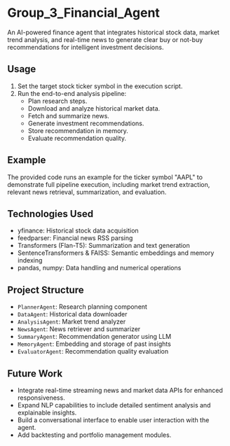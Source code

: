 # Group_3_Financial_Agent
An AI-powered finance agent that integrates historical stock data, market trend analysis, and real-time news to generate clear buy or not-buy recommendations for intelligent investment decisions.


## Usage
1. Set the target stock ticker symbol in the execution script.
2. Run the end-to-end analysis pipeline:
   - Plan research steps.
   - Download and analyze historical market data.
   - Fetch and summarize news.
   - Generate investment recommendations.
   - Store recommendation in memory.
   - Evaluate recommendation quality.

## Example
The provided code runs an example for the ticker symbol "AAPL" to demonstrate full pipeline execution, including market trend extraction, relevant news retrieval, summarization, and evaluation.

## Technologies Used
- yfinance: Historical stock data acquisition
- feedparser: Financial news RSS parsing
- Transformers (Flan-T5): Summarization and text generation
- SentenceTransformers & FAISS: Semantic embeddings and memory indexing
- pandas, numpy: Data handling and numerical operations

## Project Structure
- `PlannerAgent`: Research planning component
- `DataAgent`: Historical data downloader
- `AnalysisAgent`: Market trend analyzer
- `NewsAgent`: News retriever and summarizer
- `SummaryAgent`: Recommendation generator using LLM
- `MemoryAgent`: Embedding and storage of past insights
- `EvaluatorAgent`: Recommendation quality evaluation

## Future Work
- Integrate real-time streaming news and market data APIs for enhanced responsiveness.
- Expand NLP capabilities to include detailed sentiment analysis and explainable insights.
- Build a conversational interface to enable user interaction with the agent.
- Add backtesting and portfolio management modules.
